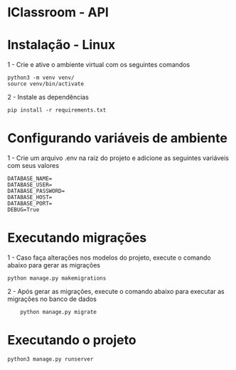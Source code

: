 # IClassroom - API

# Instalação -  Linux

1 - Crie e ative o ambiente virtual com os seguintes comandos

    python3 -m venv venv/
    source venv/bin/activate

2 - Instale as dependências

    pip install -r requirements.txt

# Configurando variáveis de ambiente

1 - Crie um arquivo .env na raiz do projeto e adicione as seguintes variáveis com seus valores

    DATABASE_NAME=
    DATABASE_USER=
    DATABASE_PASSWORD=
    DATABASE_HOST=
    DATABASE_PORT=
    DEBUG=True

# Executando migrações

1 - Caso faça alterações nos modelos do projeto, execute o comando abaixo para gerar as migrações

    python manage.py makemigrations

2 - Após gerar as migrações, execute o comando abaixo para executar as migrações no banco de dados
    
        python manage.py migrate

# Executando o projeto

    python3 manage.py runserver

